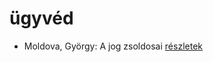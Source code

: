 # ügyvéd

- Moldova, György: A jog zsoldosai [részletek](../_details/Moldova%2C%20Gy%C3%B6rgy.md#id_352)